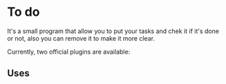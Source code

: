 # To do

It's a small program that allow you to put your tasks and chek it if it's done or not, also you can remove it to make it more clear.

Currently, two official plugins are available:

## Uses

